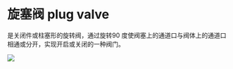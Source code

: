 # 旋塞阀 plug valve
是关闭件或柱塞形的旋转阀，通过旋转90 度使阀塞上的通道口与阀体上的通道口相通或分开，实现开启或关闭的一种阀门。


![](..\..\..\photos\旋塞阀.jpg)

